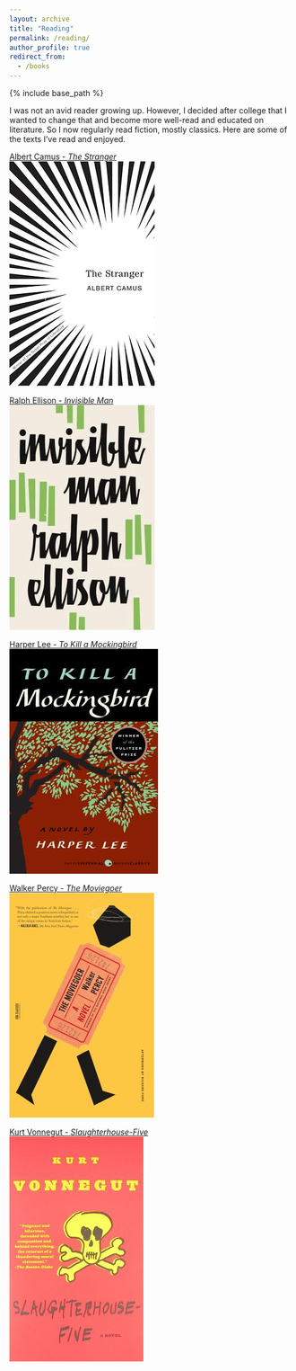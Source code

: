 ```yaml
---
layout: archive
title: "Reading"
permalink: /reading/
author_profile: true
redirect_from:
  - /books
---
```


{% include base_path %}

I was not an avid reader growing up. However, I decided after college that I wanted to change that and become more well-read and educated on literature. So I now regularly read fiction, mostly classics. Here are some of the texts I’ve read and enjoyed.

[Albert Camus - _The Stranger_](https://bookshop.org/p/books/the-stranger-albert-camus/15564796?ean=9780679720201)
<br/><img src='/images/stranger.jpg'>

[Ralph Ellison - _Invisible Man_](https://bookshop.org/p/books/invisible-man-ralph-ellison/6697209?ean=9780679732761)
<br/><img src='/images/invisible-man.jpg'>

[Harper Lee - _To Kill a Mockingbird_](https://bookshop.org/p/books/to-kill-a-mockingbird-harper-lee/266047?ean=9780060935467)
<br/><img src='/images/mockingbird.jpg'>

[Walker Percy - _The Moviegoer_](https://bookshop.org/p/books/the-moviegoer-walker-percy/1408221?ean=9780374214524)
<br/><img src='/images/moviegoer.jpg'>

[Kurt Vonnegut - _Slaughterhouse-Five_](https://bookshop.org/p/books/slaughterhouse-five-or-the-children-s-crusade-a-duty-dance-with-death-kurt-vonnegut/15551258?ean=9780440180296)
<br/><img src='/images/slaughterhouse.jpg'>